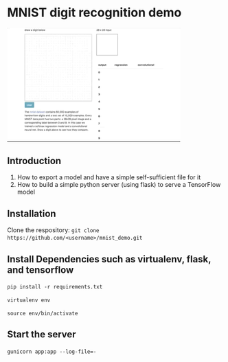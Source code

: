 # MNIST digit recognition demo

<img src="https://github.com/awadalaa/mnist_demo/blob/master/demo.gif" width="80%">

## Introduction
1. How to export a model and have a simple self-sufficient file for it
2. How to build a simple python server (using flask) to serve a TensorFlow model

## Installation
Clone the respository:
`git clone https://github.com/<username>/mnist_demo.git`

## Install Dependencies such as virtualenv, flask, and tensorflow
`pip install -r requirements.txt`

`virtualenv env`

`source env/bin/activate`

## Start the server
`gunicorn app:app --log-file=-`
